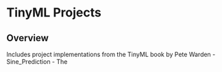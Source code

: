 # TinyML Projects

## Overview
Includes project implementations from the TinyML book by Pete Warden
-Sine_Prediction - The 
